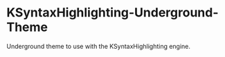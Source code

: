 # KSyntaxHighlighting-Underground-Theme
Underground theme to use with the KSyntaxHighlighting engine.
